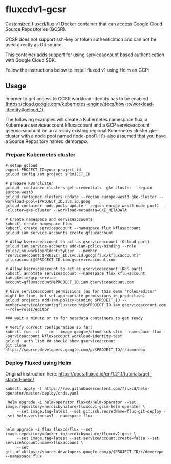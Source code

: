 #  fluxcdv1-gcsr

Customized fluxcd/flux v1 Docker container that can access Google Cloud Source Repositories (GCSR).

GCSR does not support ssh-key or token authentication and can not be used directly as Git source.

This container adds support for using serviceaccount based authentication with Google Cloud SDK.

Follow the instructions below to install fluxcd v1 using Helm on GCP:


## Usage

In order to get access to GCSR workload-identity has to be enabled (https://cloud.google.com/kubernetes-engine/docs/how-to/workload-identity#gcloud_1).

The following examples will create a Kubernetes namespace flux, a Kubernetes serviceaccount kfluxaccount and a GCP serviceaccount gserviceaccount
on an already existing regional Kubernetes cluster gke-cluster with a node pool named node-pool1.
It's also assumed that you have a Source Repository named demorepo.

### Prepare Kubernetes cluster

```
# setup gcloud
export PROJECT_ID=your-project-id
gcloud config set project $PROJECT_ID

# prepare K8s cluster
gcloud  container clusters get-credentials  gke-cluster --region europe-west3
gcloud container clusters update --region europe-west3 gke-cluster --workload-pool=$PROJECT_ID.svc.id.goog 
gcloud container node-pools update --region europe-west3 node-pool1  --cluster=gke-cluster --workload-metadata=GKE_METADATA

# Create namespace and serviceaccounts
kubectl create namespace flux
kubectl create serviceaccount --namespace flux kfluxaccount
gcloud iam service-accounts create gfluxaccount

# Allow kserviceaccount to act as gserviceaccount (Gcloud part)
gcloud iam service-accounts add-iam-policy-binding --role roles/iam.workloadIdentityUser  --member "serviceAccount:$PROJECT_ID.svc.id.goog[flux/kfluxaccount]" gfluxaccount@$PROJECT_ID.iam.gserviceaccount.com

# Allow kserviceaccount to act as gserviceaccount (K8S part)
kubectl annotate serviceaccount --namespace flux kfluxaccount iam.gke.io/gcp-service-account=gfluxaccount@$PROJECT_ID.iam.gserviceaccount.com

# Give serviceaccount permissions (as for this demo "roles/editor" might be fine, but set appropriate permissions in production)
gcloud projects add-iam-policy-binding $PROJECT_ID --member=serviceAccount:gfluxaccount@$PROJECT_ID.iam.gserviceaccount.com --role=roles/editor

### wait a minute or to for metadata containers to get ready

# Verify correct configuration so far:
kubectl run -it  --rm --image google/cloud-sdk:slim --namespace flux --serviceaccount kfluxaccount workload-identity-test
gcloud  auth list ## should show gserviceaccount
git clone https://source.developers.google.com/p/$PROJECT_ID/r/demorepo
```


### Deploy Fluxcd using Helm

Original instruction here: https://docs.fluxcd.io/en/1.21.1/tutorials/get-started-helm/

```
kubectl apply -f https://raw.githubusercontent.com/fluxcd/helm-operator/master/deploy/crds.yaml

 helm upgrade -i helm-operator fluxcd/helm-operator --set image.repository=nerdicbynature/fluxcdv1-gcsr-helm-operator \
     --set image.tag=latest --set git.ssh.secretName=flux-git-deploy --set helm.versions=v3 --namespace flux


helm upgrade -i flux fluxcd/flux --set image.repository=docker.io/nerdicbynature/fluxcdv1-gcsr \
     --set image.tag=latest --set serviceAccount.create=false --set serviceAccount.name=kfluxaccount \
     --set git.url=https://source.developers.google.com/p/$PROJECT_ID/r/demorepo --namespace flux
```
